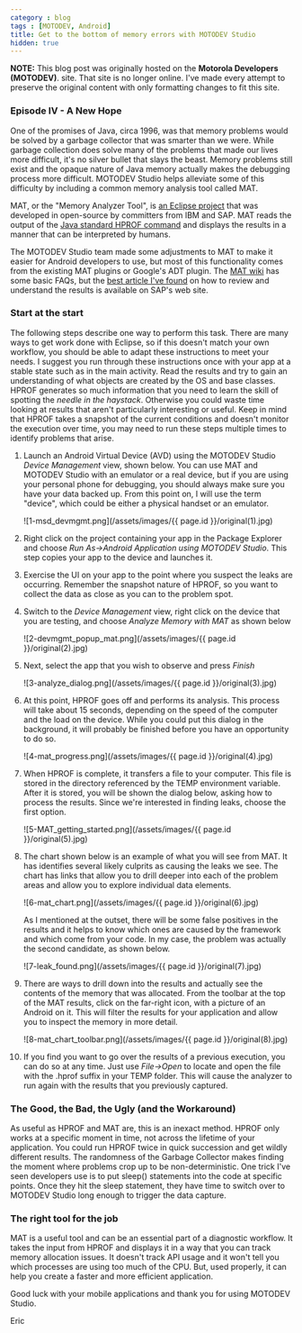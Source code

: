 ```yaml
---
category : blog
tags : [MOTODEV, Android]
title: Get to the bottom of memory errors with MOTODEV Studio
hidden: true
---
```

**NOTE:** This blog post was originally hosted on the **Motorola Developers (MOTODEV)**. site. That site is no longer online. I've made every attempt to preserve the original content with only formatting changes to fit this site.

### Episode IV - A New Hope

One of the promises of Java, circa 1996, was that memory problems would
be solved by a garbage collector that was smarter than we were. While
garbage collection does solve many of the problems that made our lives
more difficult, it's no silver bullet that slays the beast. Memory
problems still exist and the opaque nature of Java memory actually makes
the debugging process more difficult. MOTODEV Studio helps alleviate
some of this difficulty by including a common memory analysis tool
called MAT.

MAT, or the "Memory Analyzer Tool", is [an Eclipse
project](http://www.eclipse.org/projects/project_summary.php?projectid=tools.mat)
that was developed in open-source by committers from IBM and SAP. MAT
reads the output of the [Java standard HPROF
command](http://java.sun.com/developer/technicalArticles/Programming/HPROF.html)
and displays the results in a manner that can be interpreted by humans.

The MOTODEV Studio team made some adjustments to MAT to make it easier
for Android developers to use, but most of this functionality comes from
the existing MAT plugins or Google's ADT plugin. The [MAT
wiki](http://wiki.eclipse.org/index.php/MemoryAnalyzer) has some basic
FAQs, but the [best article I've
found](http://www.sdn.sap.com/irj/scn/weblogs?blog=/pub/wlg/6856) on how
to review and understand the results is available on SAP's web site.

### Start at the start

The following steps describe one way to perform this task. There are
many ways to get work done with Eclipse, so if this doesn't match your
own workflow, you should be able to adapt these instructions to meet
your needs. I suggest you run through these instructions once with your
app at a stable state such as in the main activity. Read the results and
try to gain an understanding of what objects are created by the OS and
base classes. HPROF generates so much information that you need to learn
the skill of spotting the *needle in the haystack*. Otherwise you could
waste time looking at results that aren't particularly interesting or
useful. Keep in mind that HPROF takes a snapshot of the current
conditions and doesn't monitor the execution over time, you may need to
run these steps multiple times to identify problems that arise.

1.  Launch an Android Virtual Device (AVD) using the MOTODEV Studio
    *Device Management* view, shown below. You can use MAT and MOTODEV
    Studio with an emulator or a real device, but if you are using your
    personal phone for debugging, you should always make sure you have
    your data backed up. From this point on, I will use the term
    "device", which could be either a physical handset or an emulator.

    ![1-msd_devmgmt.png](/assets/images/{{ page.id }}/original(1).jpg)

2.  Right click on the project containing your app in the Package
    Explorer and choose *Run As-&gt;Android Application using MOTODEV
    Studio*. This step copies your app to the device and launches it.
3.  Exercise the UI on your app to the point where you suspect the leaks
    are occurring. Remember the snapshot nature of HPROF, so you want to
    collect the data as close as you can to the problem spot.
4.  Switch to the *Device Management* view, right click on the device
    that you are testing, and choose *Analyze Memory with MAT* as shown
    below

    ![2-devmgmt_popup_mat.png](/assets/images/{{ page.id }}/original(2).jpg)

5.  Next, select the app that you wish to observe and press *Finish*

    ![3-analyze_dialog.png](/assets/images/{{ page.id }}/original(3).jpg)

6.  At this point, HPROF goes off and performs its analysis. This
    process will take about 15 seconds, depending on the speed of the
    computer and the load on the device. While you could put this dialog
    in the background, it will probably be finished before you have an
    opportunity to do so.

    ![4-mat_progress.png](/assets/images/{{ page.id }}/original(4).jpg)

7.  When HPROF is complete, it transfers a file to your computer. This
    file is stored in the directory referenced by the TEMP environment
    variable. After it is stored, you will be shown the dialog below,
    asking how to process the results. Since we're interested in finding
    leaks, choose the first option.

    ![5-MAT_getting_started.png](/assets/images/{{ page.id }}/original(5).jpg)

8.  The chart shown below is an example of what you will see from MAT.
    It has identifies several likely culprits as causing the leaks we
    see. The chart has links that allow you to drill deeper into each of
    the problem areas and allow you to explore individual data elements.

    ![6-mat_chart.png](/assets/images/{{ page.id }}/original(6).jpg)

    As I mentioned at the outset, there will be some false positives in
    the results and it helps to know which ones are caused by the
    framework and which come from your code. In my case, the problem was
    actually the second candidate, as shown below.

    ![7-leak_found.png](/assets/images/{{ page.id }}/original(7).jpg)

9.  There are ways to drill down into the results and actually see the
    contents of the memory that was allocated. From the toolbar at the
    top of the MAT results, click on the far-right icon, with a picture
    of an Android on it. This will filter the results for your
    application and allow you to inspect the memory in more detail.

    ![8-mat_chart_toolbar.png](/assets/images/{{ page.id }}/original(8).jpg)

10. If you find you want to go over the results of a previous execution,
    you can do so at any time. Just use *File-&gt;Open* to locate and
    open the file with the .hprof suffix in your TEMP folder. This will
    cause the analyzer to run again with the results that you previously
    captured.

### The Good, the Bad, the Ugly (and the Workaround)

As useful as HPROF and MAT are, this is an inexact method. HPROF only
works at a specific moment in time, not across the lifetime of your
application. You could run HPROF twice in quick succession and get
wildly different results. The randomness of the Garbage Collector makes
finding the moment where problems crop up to be non-deterministic. One
trick I've seen developers use is to put sleep() statements into the
code at specific points. Once they hit the sleep statement, they have
time to switch over to MOTODEV Studio long enough to trigger the data
capture.

### The right tool for the job

MAT is a useful tool and can be an essential part of a diagnostic
workflow. It takes the input from HPROF and displays it in a way that
you can track memory allocation issues. It doesn't track API usage and
it won't tell you which processes are using too much of the CPU. But,
used properly, it can help you create a faster and more efficient
application.

Good luck with your mobile applications and thank you for using MOTODEV
Studio.

Eric
